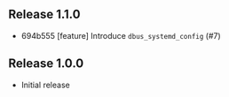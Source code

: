 ## Release 1.1.0

* 694b555 [feature] Introduce `dbus_systemd_config` (#7)

## Release 1.0.0

* Initial release
